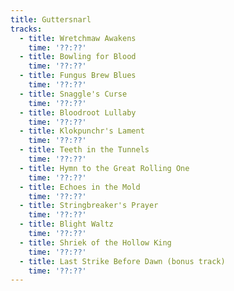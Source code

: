 ```yaml
---
title: Guttersnarl
tracks:
  - title: Wretchmaw Awakens
    time: '??:??'
  - title: Bowling for Blood
    time: '??:??'
  - title: Fungus Brew Blues
    time: '??:??'
  - title: Snaggle's Curse
    time: '??:??'
  - title: Bloodroot Lullaby
    time: '??:??'
  - title: Klokpunchr's Lament
    time: '??:??'
  - title: Teeth in the Tunnels
    time: '??:??'
  - title: Hymn to the Great Rolling One
    time: '??:??'
  - title: Echoes in the Mold
    time: '??:??'
  - title: Stringbreaker's Prayer
    time: '??:??'
  - title: Blight Waltz
    time: '??:??'
  - title: Shriek of the Hollow King
    time: '??:??'
  - title: Last Strike Before Dawn (bonus track)
    time: '??:??'
---
```

